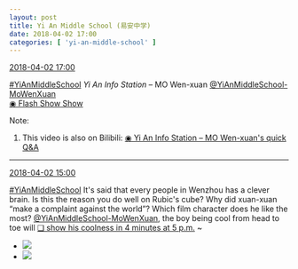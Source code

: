 ```yaml
---
layout: post
title: Yi An Middle School (易安中学)
date: 2018-04-02 17:00
categories: [ 'yi-an-middle-school' ]
---
```


<div class="weibo-info">
  <a href="https://weibo.com/6074218720/GaePwFTob">2018-04-02 17:00</a>
</div>

[#YiAnMiddleSchool](https://weibo.com/p/100808e5c67e0668537d4caddefd946dcff208/super_index) *Yi An Info Station* – MO Wen-xuan [@YiAnMiddleSchool-MoWenXuan](https://weibo.com/u/6505418468)  
[◉ Flash Show Show](https://www.miaopai.com/show/q4TyfvAHlr4AuBN24P3b7h69iPv8ZIRQGv4K7w__.htm)

<!-- more -->

Note:
1. This video is also on Bilibili: [◉ Yi An Info Station – MO Wen-xuan's quick Q&A](https://www.bilibili.com/video/av21556800)

---

<div class="weibo-info">
  <a href="https://weibo.com/6074218720/Gae2UpaKK">2018-04-02 15:00</a>
</div>

[#YiAnMiddleSchool](https://weibo.com/p/100808e5c67e0668537d4caddefd946dcff208/super_index) It's said that every people in Wenzhou has a clever brain. Is this the reason you do well on Rubic's cube? Why did xuan-xuan “make a complaint against the world”? Which film character does he like the most? [@YiAnMiddleSchool-MoWenXuan](https://weibo.com/u/6505418468), the boy being cool from head to toe will [❏ show his coolness in 4 minutes at 5 p.m.](http://t.cn/RnFbpXO) ~

<ul class="weibo-pic-list-1">
  <li class="weibo-pic">
    <a href="//wx3.sinaimg.cn/mw690/006D4NLGly1fpybihwkhvj32ay3ggkjp.jpg"><img src="//wx3.sinaimg.cn/thumb150/006D4NLGly1fpybihwkhvj32ay3ggkjp.jpg"/></a>
  </li>
  <li class="weibo-pic">
    <a href="//wx2.sinaimg.cn/mw690/006D4NLGly1fpybieoqoyj32ay3gg1l2.jpg"><img src="//wx2.sinaimg.cn/thumb150/006D4NLGly1fpybieoqoyj32ay3gg1l2.jpg"/></a>
  </li>
</ul>
